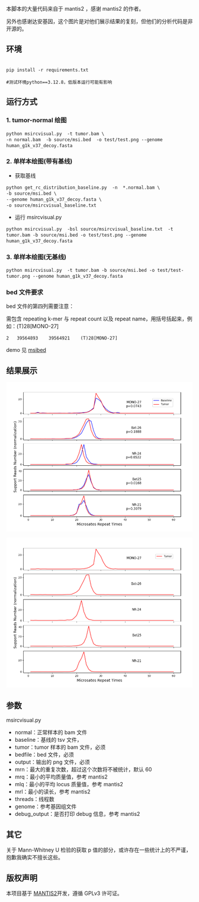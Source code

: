 本脚本的大量代码来自于 mantis2 ，感谢 mantis2 的作者。

另外也感谢达安基因，这个图片是对他们展示结果的复刻，但他们的分析代码是非开源的。

## 环境

```

pip install -r requirements.txt

#测试环境python==3.12.8，低版本运行可能有影响
```

## 运行方式

### 1. tumor-normal 绘图

```
python msircvisual.py  -t tumor.bam \
-n normal.bam  -b source/msi.bed  -o test/test.png --genome human_g1k_v37_decoy.fasta
```

### 2. 单样本绘图(带有基线)

- 获取基线

```
python get_rc_distribution_baseline.py  -n  *.normal.bam \
-b source/msi.bed \
--genome human_g1k_v37_decoy.fasta \
-o source/msircvisual_baseline.txt
```

- 运行 msircvisual.py

```
python msircvisual.py  -bsl source/msircvisual_baseline.txt  -t tumor.bam -b source/msi.bed -o test/test.png --genome human_g1k_v37_decoy.fasta
```

### 3. 单样本绘图(无基线)

```
python msircvisual.py  -t tumor.bam -b source/msi.bed -o test/test-tumor.png --genome human_g1k_v37_decoy.fasta
```

### bed 文件要求

bed 文件的第四列需要注意：

需包含 repeating k-mer 与 repeat count 以及 repeat name，用括号括起来，例如：(T)28[MONO-27]

```
2	39564893	39564921	(T)28[MONO-27]
```

demo 见 [msibed](./source/msi.bed)

## 结果展示

![ouput](./test/test.png)

![output](./test/test-tumor.png)

## 参数

msircvisual.py

- normal：正常样本的 bam 文件
- baseline：基线的 tsv 文件，
- tumor：tumor 样本的 bam 文件，必须
- bedfile：bed 文件，必须
- output：输出的 png 文件，必须
- mrn：最大的重复次数，超过这个次数将不被统计，默认 60
- mrq：最小的平均质量值，参考 mantis2
- mlq：最小的平均 locus 质量值，参考 mantis2
- mrl：最小的读长，参考 mantis2
- threads：线程数
- genome：参考基因组文件
- debug_output：是否打印 debug 信息，参考 mantis2

## 其它

关于 Mann-Whitney U 检验的获取 p 值的部分，或许存在一些统计上的不严谨，抱歉我确实不擅长这些。

## 版权声明

本项目基于 [MANTIS2](https://github.com/nh13/MANTIS2)开发，遵循 GPLv3 许可证。

